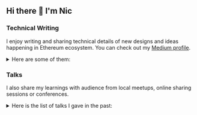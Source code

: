 ## Hi there 👋 I'm Nic

### Technical Writing

I enjoy writing and sharing technical details of new designs and ideas happening in Ethereum ecosystem. You can check out my [Medium profile](https://medium.com/@twedusuck).

<details>
<summary>Here are some of them:</summary>

- [Pectra Upgrade EIPs](https://medium.com/taipei-ethereum-meetup/ethereum-pectra-eips-introduction-1f90f4ea25d5)
- [Proof-of-Equivalence in EIP-4844](https://medium.com/taipei-ethereum-meetup/eip-4844-proof-of-equivalence-how-does-it-work-e6-a9-9f-e5-88-b6-e4-bb-8b-e7-b4-b9-854224c43c83) and [Trade-off of using L2's token as gas fee](https://medium.com/taipei-ethereum-meetup/l2-token-as-gas-fee-pros-and-cons-70c821076313)
- Data Availability Sampling series [part 1](https://medium.com/taipei-ethereum-meetup/data-availability-sampling-part-one-why-das-dc17f83355b5), [part 2](https://medium.com/taipei-ethereum-meetup/data-availability-sampling-part-two-das-in-danksharding-071767bd133e), [part 3](https://medium.com/taipei-ethereum-meetup/data-availability-sampling-part-three-celestia-eigen-da-and-avail-da-1a11d29b3a1b)
- [Different types of Rollup](https://medium.com/taipei-ethereum-meetup/what-is-sovereign-settlement-based-rollup-7b3c32b79072) and [State Diff for Validity Rollup](https://medium.com/taipei-ethereum-meetup/validity-rollup-posting-state-diff-30cf70614af)
- Series on MEV, MEV protection and MEV-aware design: [1](https://medium.com/taipei-ethereum-meetup/after-the-merge-mev-309e836698cf), [2](https://medium.com/taipei-ethereum-meetup/mev-proposer-builder-separation-968d519a4898), [3](https://medium.com/taipei-ethereum-meetup/mev-pbs-patches-6a66852a7265), [4](https://medium.com/taipei-ethereum-meetup/take-back-mev-5e867757b216), [5](https://medium.com/taipei-ethereum-meetup/design-for-fairer-mev-ecosystem-part1-5dc4c38db5a7), [6](https://medium.com/taipei-ethereum-meetup/design-for-fairer-mev-ecosystem-part2-1d6863098c5f), [7](https://medium.com/taipei-ethereum-meetup/design-for-fairer-mev-ecosystem-part3-intent-and-suave-f170ee0b22d9)
- Safe Head mechanism after The Merge [part 1](https://medium.com/imtoken/safe-head-part-1-14071f14016b) and [part 2](https://medium.com/imtoken/safe-head-part2-b245ced6c787)
- [Cross-chain Bridges comparison](https://medium.com/taipei-ethereum-meetup/%E8%B7%A8%E9%8F%88%E6%A9%8B%E6%AF%94%E8%BC%83-4327192f7200)
- EIP-4844 Proto-Danksharding [part 1](https://medium.com/taipei-ethereum-meetup/rollup-and-the-boost-from-proto-danksharding-85d2fe0566b6) and [part 2](https://medium.com/taipei-ethereum-meetup/rollup-proto-danksharding-implementation-detail-913a3c61fde8)
- [Rollup and Data Availability](https://medium.com/taipei-ethereum-meetup/rollup-and-data-availability-227340f1dbd6)
- [Foundry](https://medium.com/imtoken/foundry-introduction-and-our-experience-sharing-d9d82bf012ae)
- [Address, ABI and the upgradeable contract design](https://medium.com/taipei-ethereum-meetup/understand-address-and-contract-abi-28caade32e40)
- Optimism [OVM 1.0](https://medium.com/taipei-ethereum-meetup/optimistic-rollup-%E7%9A%84%E6%8C%91%E6%88%B0%E6%A9%9F%E5%88%B6-%E4%B8%80-optimism-ovm-1-0-2b6a8e9d64cd) and [OVM 2.0](https://medium.com/taipei-ethereum-meetup/optimistic-rollup-%E7%9A%84%E6%8C%91%E6%88%B0%E6%A9%9F%E5%88%B6-%E4%BA%8C-optimism-ovm-2-0-4420e5adc734)
- [Sparse Merkle Tree](https://medium.com/taipei-ethereum-meetup/sparse-merkle-tree-%E7%9A%84%E5%84%AA%E9%BB%9E%E5%8F%8A%E7%94%A8%E9%80%94-83dc1098ece6)
- Series on different Rollup bridges, e.g. [Maker DAI bridge](https://medium.com/imtoken/rollup-bridge-%E4%BB%8B%E7%B4%B9-%E4%B8%80-maker-dai-bridge-678c62228eb5)

</details>

### Talks

I also share my learnings with audience from local meetups, online sharing sessions or conferences.

<details>

<summary>Here is the list of talks I gave in the past:</summary>

- 2025/02, Sharing **Pectra Upgrade EIPs** at Taipei Ethereum Meetup. [Slide](https://www.dropbox.com/scl/fi/bb46j96z4n4kc3plmek5u/Pectra-EIPs.pdf?rlkey=y13hmcamanlneqp4txd9y16hp&st=nzd6qyqx&dl=0) [Video](https://youtu.be/pwPuqbcJG6U?si=qq55HXpttkhlY--m&t=1510)
- 2024/12, Sharing **EIP-7702** in internal sharing session at imToken. [Slide](https://www.dropbox.com/scl/fi/r9mscjc1kpi15ngyr28s5/EIP-7702.pdf?rlkey=6vk4j7nr2pmvwsv0y44xjr3xk&st=7t6lqcw1&dl=0)
- 2024/08, Sharing **Risk of Restaking** at Today In Defi meetup. [Slide](https://www.dropbox.com/scl/fi/j64e5675smde3pa1y7efq/Is-restaking-worth-the-risk.pdf?rlkey=p45dmoz4jyfkzv5njud5lqgqj&st=o3go4ui5&dl=0)
- 2024/08, Sharing **Censorship Resistance on L2** at Panta Rei. [Slide](https://www.dropbox.com/scl/fi/8aoxbshruv2rq4ibqa6v2/Censorship-Resistance-on-L2.pdf?rlkey=hyg8l8edt2fnrrgsac6m0ae7o&st=u72ksrfa&dl=0)
- 2024/08, Sharing **Data Availability Sampling** at COSCUP 2024. [Slide](https://www.dropbox.com/scl/fi/ks00bhpaab36qebm8gzyq/Data-Availability-Sampling.pdf?rlkey=ggdgtiyx8r1cdw96hb3bft6bc&st=xxteglpr&dl=0) [Video](https://youtu.be/9dmj12WWDYo?si=TR1hKJ9uEQpC6Phe)
- 2024/06, Sharing **EIP-3074 and EIP-7702** in internal sharing session at imToken. [Slide](https://www.dropbox.com/scl/fi/t921f0exw4ndjz01avukp/EOA-Supercharged-EIP-3074-7702.pdf?rlkey=02ptk6hatvylq0zlkml6nwdf4&st=t695kfk4&dl=0)
- 2024/05, Sharing **Impact of EIP-3074** at Taipei Ethereum Meetup. [Slide](https://www.dropbox.com/scl/fi/4bimzne6ayq4jyktubbnb/EIP-3074.pdf?rlkey=8mkr9v4twrr0z89g7mdets2it&st=gl0ejew5&dl=0)
- 2024/04, Sharing **EIP-3074** in internal sharing session at imToken. [Slide](https://www.dropbox.com/scl/fi/4bimzne6ayq4jyktubbnb/EIP-3074.pdf?rlkey=8mkr9v4twrr0z89g7mdets2it&st=gl0ejew5&dl=0)
- 2024/03, Sharing **EIP-4844 and Blob Fee Market** at ETHTaipei 2024 side event. [Slide](https://www.dropbox.com/scl/fi/deaj6arw2spo9bo613gqt/EIP-4844-and-blob-fee-market.pdf?rlkey=g0co9dt0t8a96rz1r22ab13sg&st=7yh8etkp&dl=0)
- 2024/03, Sharing **MEV and OFA** at ETHTaipei 2024. [Slide](https://www.dropbox.com/scl/fi/5voseimcnosb7tk2bvlp2/2024-03-ETHTaipei-What-is-OFA-and-why-should-you-care.pdf?rlkey=f862fwpi1lw04mxoo7z5wlda7&st=mdgvhml6&dl=0) [Video](https://youtu.be/LdMrJ3TEMyE?si=hIlz9KFNbdQmDMW9)
- 2024/03, Sharing **Dencun Upgrade EIPs** at Taipei Ethereum Meetup. [Slide](https://www.dropbox.com/scl/fi/ymzjv5ykb2rxcrj8n8xg8/Dencun.pdf?rlkey=xy00nou29n1tzmcnc78ba2c3m&st=djxvs005&dl=0) [Video](https://youtu.be/QpLosOjGLks?si=-zhJmCVqUhSA8byw)
- 2023/12, Sharing **ERC-4337 Account Design** at DappLearning online sharing. [Slide](https://www.dropbox.com/scl/fi/c6f0m2ei3rzwqbjwgv4ac/Dapp-Learning-AA-Workshop-Account-Contract.pdf?rlkey=0m55npx0u1ot2to7hfoi9g514&st=ibmjc40a&dl=0) [Video](https://youtu.be/F2AWai-A0Ng?si=A0EFYABZm1YCruM2)
- 2023/07, Sharing **Stealth Address** at Taipei Ethereum Meetup. [Slide](https://www.dropbox.com/scl/fi/97xthhpwt6xpn6wpfj7of/Progress_of_MEV_and_L2.pdf?rlkey=oq1rrmxratmdqk34kyiasc50v&st=ukmf09xz&dl=0)
- 2023/07, Sharing **Progress of MEV on Ethereum** at COSCUP 2023. [Slide](https://www.dropbox.com/scl/fi/0mbbo33m730namq1jfgqj/Progress-of-MEV-on-Ethereum.pdf?rlkey=pp1ko3mkrgu3j703ai43ire6l&st=vmz107su&dl=0) [Video](https://youtu.be/wzpIQclb8gI?si=2Z8HK9rr6jDb5Wqm)
- 2023/04, Sharing **ERC-4337 Account Design** at ETHTaipei Account Abstraction workshop. [Slide](https://www.dropbox.com/scl/fi/oxo5srhwtvednrnq3912h/2023-04-ETHTaipei-ERC-4337-workshop.pdf?rlkey=xdf9mah0n7o0o9icaacrfjhty&st=czoejoi5&dl=0) [Video](https://youtu.be/Fux6uxIwK64?si=D3iWLFQN6KgWchjw)
- 2023/04, Sharing **Stealth Address** at ETHTaipei 2023. [Slide](https://www.dropbox.com/scl/fi/u7tvtu9t3xnhkw9mymu9y/Stealth-Address-ETHTaipei.pdf?rlkey=kngmdhh0km3r436khyqhpagsr&st=tvwyyujc&dl=0) [Video](https://youtu.be/awnshHjPAjc?si=2w2fw5mK-giUOKhl)
- 2023/03, Sharing **EIP-4844** at online Shanghai Upgrade Sharing session. [Slide](https://www.dropbox.com/scl/fi/drclebucfg1e4gcxmkyif/EIP4844.pdf?rlkey=b8kbjglw1d8hcvyxw4nx5kk5m&st=k385ap1n&dl=0)
- 2022/12, Sharing **L2 and Account Abstraction on L2** at ETHVietnam 2022. [Slide](https://www.dropbox.com/scl/fi/vlw4sj389u1o0zxgzoeit/ETHVN_-Layer-2-solution-overview-Account-Abstraction-on-Layer-2.pdf?rlkey=893qzp4obf5pjt6hnwpzi9ast&st=aq0y3jm8&dl=0)
- 2022/10, Sharing **Cross-chain Bridges** at Taipei Ethereum Meetup. [Slide](https://www.dropbox.com/scl/fi/ymcgda29x0dyda1yqq0qn/CrossChainBridges.pdf?rlkey=cnc5wsmuv1fwnc682u6eecavb&st=4bd10xtn&dl=0) [Video](https://www.youtube.com/watch?v=8PCs2FD6Sro)
- 2022/10, Sharing **Safe Head design in The Merge** at Taipei Ethereum Meetup. [Slide](https://www.dropbox.com/scl/fi/wf2y1g1o17auc11babxms/Safe-Head.pdf?rlkey=jut6lw9bv03hdcb4vaairoikz&st=xwj2nd3d&dl=0)
- 2022/08, Sharing **Ethereum L2** in internal sharing session at imToken. [Slide](https://www.dropbox.com/scl/fi/6xshrkyfuw963jzrzv6ms/Future_of_L2.pdf?rlkey=m489y5dd7u1z6f8e6018xyc6y&st=a1pjx5q7&dl=0)
- 2022/03, Sharing **Toolings and common knowledge in Ethereum** in internal sharing session at imToken. [Slide](https://www.dropbox.com/scl/fi/yuypadr7k2psu4zaftazq/20220318-EVM.pptx?rlkey=o1gus7bagnyh1evjpxobyrtc3&st=chp5kr96&dl=0)
- 2021/12, Sharing **Past and Progress of Ethereum (as of 2021)** at NTU class. [Slide](https://www.dropbox.com/scl/fi/oibkogzx5oq1kcbmk9686/Ethereum_past_and_progress.pptx?rlkey=ibw0pvl291lwu8sp4pwwf9nxq&st=5djm23m8&dl=0) 
- 2021/02, Sharing **ZK Rollup** in private study group. [Slide](https://www.dropbox.com/scl/fi/l2p8o2rx6yfd605z9nwkb/zkrollup.key?rlkey=nz7dmk96nw47gzze505w8p5c2&st=i4dbv1uw&dl=0)
- 2020/12, Sharing **Unirep** in private study group. [Slide](https://www.dropbox.com/scl/fi/fjp2t9kznbv121z1zuyil/Unirep.pptx?rlkey=rcc7l5v1w4jesztgjvvvdgqby&st=cu2lfowc&dl=0)
- 2020/11, Sharing **Zkopru** in private study group. [Slide](https://www.dropbox.com/scl/fi/68778fomzeyxf11v84w8f/zkopru.pptx?rlkey=hzk7o1omjsxogm9hnvvhnostn&st=mn5bu4zd&dl=0)

</details>
